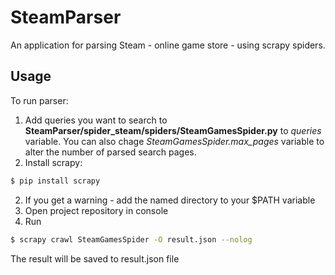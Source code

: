 # SteamParser

An application for parsing Steam - online game store - using scrapy spiders.

## Usage

To run parser:

1. Add queries you want to search to **SteamParser/spider_steam/spiders/SteamGamesSpider.py** to *queries* variable. You can also chage *SteamGamesSpider.max_pages* variable to alter the number of parsed search pages.
1. Install scrapy:

```sh
$ pip install scrapy
```

2. If you get a warning - add the named directory to your $PATH variable
3. Open project repository in console
4. Run

```sh
$ scrapy crawl SteamGamesSpider -O result.json --nolog
```
The result will be saved to result.json file
